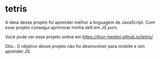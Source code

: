 # tetris

A ideia desse projeto foi aprender melhor a linguagem de JavaScript. 
Com esse projeto consegui aprimorar minha skill em JS puro.

Você pode ver esse projeto online em https://jhon-henkel.github.io/tetris/

Obs.: O objetivo desse projeto não foi desenvolver para moblile e sim aprender JS.
